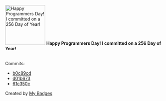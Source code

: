 <img src="https://my-badges.github.io/my-badges/programmers-day.png" alt="Happy Programmers Day! I committed on a 256 Day of Year!" title="Happy Programmers Day! I committed on a 256 Day of Year!" width="128">
<strong>Happy Programmers Day! I committed on a 256 Day of Year!</strong>
<br><br>

Commits:

- <a href="https://github.com/ccamel/awesome-ccamel/commit/b0c89cde08c9f5356192e009c24d115c7633ba5e">b0c89cd</a>
- <a href="https://github.com/ccamel/awesome-ccamel/commit/d01b673802072d1079225852bd77330ac5d725ae">d01b673</a>
- <a href="https://github.com/ccamel/awesome-ccamel/commit/61c350c573c09e844740da8a3a2ba36455f96513">61c350c</a>


Created by <a href="https://github.com/my-badges/my-badges">My Badges</a>